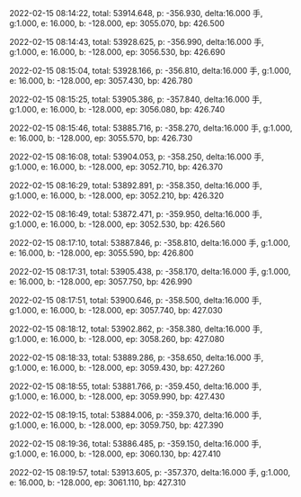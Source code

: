 2022-02-15 08:14:22, total: 53914.648, p: -356.930, delta:16.000 手, g:1.000, e: 16.000, b: -128.000, ep: 3055.070, bp: 426.500

2022-02-15 08:14:43, total: 53928.625, p: -356.990, delta:16.000 手, g:1.000, e: 16.000, b: -128.000, ep: 3056.530, bp: 426.690

2022-02-15 08:15:04, total: 53928.166, p: -356.810, delta:16.000 手, g:1.000, e: 16.000, b: -128.000, ep: 3057.430, bp: 426.780

2022-02-15 08:15:25, total: 53905.386, p: -357.840, delta:16.000 手, g:1.000, e: 16.000, b: -128.000, ep: 3056.080, bp: 426.740

2022-02-15 08:15:46, total: 53885.716, p: -358.270, delta:16.000 手, g:1.000, e: 16.000, b: -128.000, ep: 3055.570, bp: 426.730

2022-02-15 08:16:08, total: 53904.053, p: -358.250, delta:16.000 手, g:1.000, e: 16.000, b: -128.000, ep: 3052.710, bp: 426.370

2022-02-15 08:16:29, total: 53892.891, p: -358.350, delta:16.000 手, g:1.000, e: 16.000, b: -128.000, ep: 3052.210, bp: 426.320

2022-02-15 08:16:49, total: 53872.471, p: -359.950, delta:16.000 手, g:1.000, e: 16.000, b: -128.000, ep: 3052.530, bp: 426.560

2022-02-15 08:17:10, total: 53887.846, p: -358.810, delta:16.000 手, g:1.000, e: 16.000, b: -128.000, ep: 3055.590, bp: 426.800

2022-02-15 08:17:31, total: 53905.438, p: -358.170, delta:16.000 手, g:1.000, e: 16.000, b: -128.000, ep: 3057.750, bp: 426.990

2022-02-15 08:17:51, total: 53900.646, p: -358.500, delta:16.000 手, g:1.000, e: 16.000, b: -128.000, ep: 3057.740, bp: 427.030

2022-02-15 08:18:12, total: 53902.862, p: -358.380, delta:16.000 手, g:1.000, e: 16.000, b: -128.000, ep: 3058.260, bp: 427.080

2022-02-15 08:18:33, total: 53889.286, p: -358.650, delta:16.000 手, g:1.000, e: 16.000, b: -128.000, ep: 3059.430, bp: 427.260

2022-02-15 08:18:55, total: 53881.766, p: -359.450, delta:16.000 手, g:1.000, e: 16.000, b: -128.000, ep: 3059.990, bp: 427.430

2022-02-15 08:19:15, total: 53884.006, p: -359.370, delta:16.000 手, g:1.000, e: 16.000, b: -128.000, ep: 3059.750, bp: 427.390

2022-02-15 08:19:36, total: 53886.485, p: -359.150, delta:16.000 手, g:1.000, e: 16.000, b: -128.000, ep: 3060.130, bp: 427.410

2022-02-15 08:19:57, total: 53913.605, p: -357.370, delta:16.000 手, g:1.000, e: 16.000, b: -128.000, ep: 3061.110, bp: 427.310